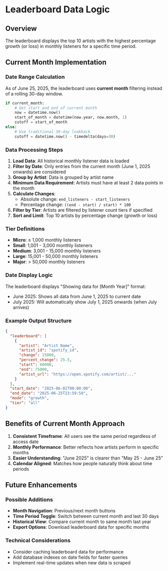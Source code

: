# Leaderboard Data Logic

## Overview
The leaderboard displays the top 10 artists with the highest percentage growth (or loss) in monthly listeners for a specific time period.

## Current Month Implementation

### Date Range Calculation
As of June 25, 2025, the leaderboard uses **current month** filtering instead of a rolling 30-day window.

```python
if current_month:
    # Get start and end of current month
    now = datetime.now()
    start_of_month = datetime(now.year, now.month, 1)
    cutoff = start_of_month
else:
    # Use traditional 30-day lookback
    cutoff = datetime.now() - timedelta(days=30)
```

### Data Processing Steps

1. **Load Data**: All historical monthly listener data is loaded
2. **Filter by Date**: Only entries from the current month (June 1, 2025 onwards) are considered
3. **Group by Artist**: Data is grouped by artist name
4. **Minimum Data Requirement**: Artists must have at least 2 data points in the month
5. **Calculate Changes**: 
   - Absolute change: `end_listeners - start_listeners`
   - Percentage change: `((end - start) / start) * 100`
6. **Filter by Tier**: Artists are filtered by listener count tiers if specified
7. **Sort and Limit**: Top 10 artists by percentage change (growth or loss)

### Tier Definitions
- **Micro**: ≤ 1,000 monthly listeners
- **Small**: 1,001 - 3,000 monthly listeners  
- **Medium**: 3,001 - 15,000 monthly listeners
- **Large**: 15,001 - 50,000 monthly listeners
- **Major**: > 50,000 monthly listeners

### Date Display Logic
The leaderboard displays "Showing data for [Month Year]" format:
- June 2025: Shows all data from June 1, 2025 to current date
- July 2025: Will automatically show July 1, 2025 onwards (when July arrives)

### Example Output Structure
```json
{
  "leaderboard": [
    {
      "artist": "Artist Name",
      "artist_id": "spotify_id",
      "change": 15000,
      "percent_change": 25.5,
      "start": 60000,
      "end": 75000,
      "artist_url": "https://open.spotify.com/artist/..."
    }
  ],
  "start_date": "2025-06-01T00:00:00",
  "end_date": "2025-06-25T23:59:59",
  "mode": "growth",
  "tier": "all"
}
```

## Benefits of Current Month Approach

1. **Consistent Timeframe**: All users see the same period regardless of access date
2. **Monthly Performance**: Better reflects how artists perform in specific months
3. **Easier Understanding**: "June 2025" is clearer than "May 25 - June 25"
4. **Calendar Aligned**: Matches how people naturally think about time periods

## Future Enhancements

### Possible Additions
- **Month Navigation**: Previous/next month buttons
- **Time Period Toggle**: Switch between current month and last 30 days
- **Historical View**: Compare current month to same month last year
- **Export Options**: Download leaderboard data for specific months

### Technical Considerations
- Consider caching leaderboard data for performance
- Add database indexes on date fields for faster queries
- Implement real-time updates when new data is scraped
